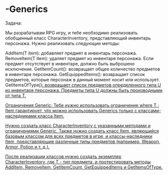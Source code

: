 # -Generics
Задача:
 
Мы разрабатывам RPG игру, и тебе необходимо реализовать обобщенный класс CharacterInventory<T>, представляющий инвентарь персонажа. Нужно реализовать следующие методы:

AddItem(T item): добавляет предмет в инвентарь персонажа.
RemoveItem(T item): удаляет предмет из инвентаря персонажа. Если предмет отсутствует в инвентаре, должно быть выброшено исключение.
GetItemCount(): возвращает общее количество предметов в инвентаре персонажа.
GetEquippedItems(): возвращает список предметов, которые персонаж в данный момент носит или использует.
GetItemsOfType<U>(): возвращает список предметов определенного типа U из инвентаря персонажа. Предметы типа U должны быть производными от типа T.

Ограничения Generic:
Тебе нужно использовать ограничение where T : Item гарантирует, что можно использовать Generics только с классами-наследниками класса Item.

Нужно создать класс CharacterInventory<T> с указанными методами и ограничениями Generic.
Также нужно создать класс Item, являющийся базовым классом для всех предметов в игре, и классы-наследники Item, представляющие различные типы предметов (например, Weapon, Armor, Potion и т. д.).

После реализации классов нужно создать экземпляр CharacterInventory<T>, где T - тип предмета, и протестировать методы AddItem, RemoveItem, GetItemCount, GetEquippedItems и GetItemsOfType.
